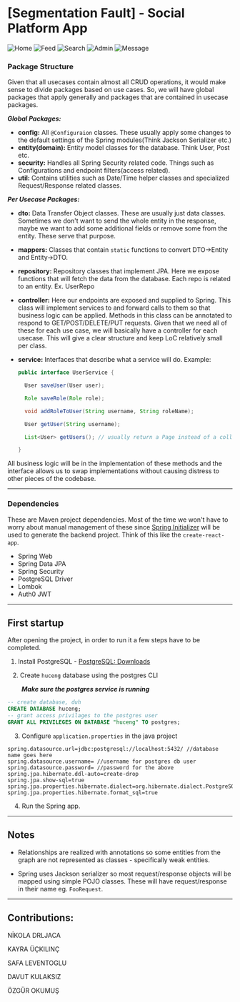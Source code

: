 # [Segmentation Fault] - Social Platform App

![Home](https://github.com/kayraucklnc/socialPlatform/blob/main/imgs/home.png?raw=true)
![Feed](https://github.com/kayraucklnc/socialPlatform/blob/main/imgs/feed.png?raw=true)
![Search](https://github.com/kayraucklnc/socialPlatform/blob/main/imgs/search.png?raw=true)
![Admin](https://github.com/kayraucklnc/socialPlatform/blob/main/imgs/admin.png?raw=true)
![Message](https://github.com/kayraucklnc/socialPlatform/blob/main/imgs/message.png?raw=true)


### Package Structure

Given that all usecases contain almost all CRUD operations, it would make sense to divide packages based on use cases.
So, we will have global packages that apply generally and packages that are contained in usecase packages.

***Global Packages:***

* **config:** All `@Configuraion` classes. These usually apply some changes to the default settings of the Spring modules(Think Jackson Serializer etc.)
* **entity(domain):** Entity model classes for the database. Think User, Post etc.
* **security:** Handles all Spring Security related code. Things such as Configurations and endpoint filters(access related).
* **util:** Contains utilities such as Date/Time helper classes and specialized Request/Response related classes.

***Per Usecase Packages:***

* **dto:** Data Transfer Object classes. These are usually just data classes. Sometimes we don't want to send the whole entity in the response, maybe we want to add some additional fields or remove some from the entity. These serve that purpose.

* **mappers:** Classes that contain `static` functions to convert DTO->Entity and Entity->DTO.

* **repository:** Repository classes that implement JPA. Here we expose functions that will fetch the data from the database. Each repo is related to an entity. Ex. UserRepo

* **controller:** Here our endpoints are exposed and supplied to Spring. This class will implement services to and forward calls to them so that business logic can be applied. Methods in this class can be annotated to respond to GET/POST/DELETE/PUT requests. Given that we need all of these for each use case, we will basically have a controller for each usecase. This will give a clear structure and keep LoC relatively small per class.

* **service:** Interfaces that describe what a service will do.
  Example: 
  
  ```java
  public interface UserService {
  
    User saveUser(User user);
  
    Role saveRole(Role role);
  
    void addRoleToUser(String username, String roleName);
  
    User getUser(String username);
  
    List<User> getUsers(); // usually return a Page instead of a collection, more efficient
  
  }
  ```

All business logic will be in the implementation of these methods and the interface allows us to swap implementations without causing distress to other pieces of the codebase.

---

### Dependencies

These are Maven project dependencies. Most of the time we won't have to worry about manual management of these since [Spring Initializer](https://start.spring.io/) will be used to generate the backend project. Think of this like the `create-react-app`.

* Spring Web
* Spring Data JPA
* Spring Security
* PostgreSQL Driver
* Lombok
* Auth0 JWT

---

## First startup

After opening the project, in order to run it a few steps have to be completed.

1. Install PostgreSQL - [PostgreSQL: Downloads](https://www.postgresql.org/download/)

   2. Create `huceng` database using the postgres CLI

        ***Make sure the postgres service is running*** 

```sql
-- create database, duh
CREATE DATABASE huceng;
-- grant access privilages to the postgres user
GRANT ALL PRIVILEGES ON DATABASE "huceng" TO postgres;    
```

    3.  Configure `application.properties` in the java project

```
spring.datasource.url=jdbc:postgresql://localhost:5432/ //database name goes here
spring.datasource.username= //username for postgres db user
spring.datasource.password= //password for the above
spring.jpa.hibernate.ddl-auto=create-drop
spring.jpa.show-sql=true
spring.jpa.properties.hibernate.dialect=org.hibernate.dialect.PostgreSQLDialect
spring.jpa.properties.hibernate.format_sql=true
```

    4. Run the Spring app.

----

## Notes

* Relationships are realized with annotations so some entities from the graph are not represented as classes - specifically weak entities.

* Spring uses Jackson serializer so most request/response objects will be mapped using simple POJO classes. These will have request/response in their name eg. `FooRequest`.

----

## Contributions:

NİKOLA DRLJACA

KAYRA ÜÇKILINÇ

SAFA LEVENTOGLU

DAVUT KULAKSIZ

ÖZGÜR OKUMUŞ
